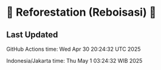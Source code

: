 
# 🌳 Reforestation (Reboisasi) 🌲

## Last Updated

GitHub Actions time: Wed Apr 30 20:24:32 UTC 2025

Indonesia/Jakarta time: Thu May  1 03:24:32 WIB 2025
